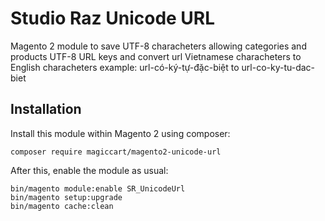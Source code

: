 # Studio Raz Unicode URL 
Magento 2 module to save UTF-8 characheters  allowing categories and products UTF-8 URL keys
and convert url Vietnamese characheters to English characheters example: url-có-ký-tự-đặc-biệt to url-co-ky-tu-dac-biet
## Installation
Install this module within Magento 2 using composer:

    composer require magiccart/magento2-unicode-url

After this, enable the module as usual:

    bin/magento module:enable SR_UnicodeUrl
    bin/magento setup:upgrade
    bin/magento cache:clean
